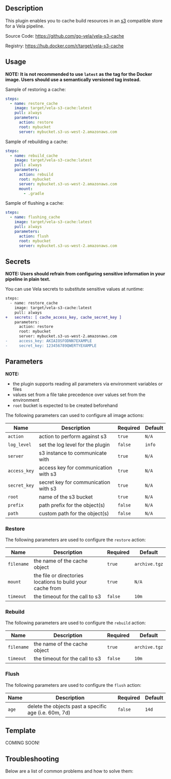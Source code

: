 ## Description

This plugin enables you to cache build resources in an [s3](https://aws.amazon.com/s3/) compatible store for a Vela pipeline.

Source Code: https://github.com/go-vela/vela-s3-cache

Registry: https://hub.docker.com/r/target/vela-s3-cache

## Usage

**NOTE: It is not recommended to use `latest` as the tag for the Docker image. Users should use a semantically versioned tag instead.**

Sample of restoring a cache:

```yaml
steps:
  - name: restore_cache
    image: target/vela-s3-cache:latest
    pull: always
    parameters:
      action: restore
      root: mybucket
      server: mybucket.s3-us-west-2.amazonaws.com
```

Sample of rebuilding a cache:

```yaml
steps:
  - name: rebuild_cache
    image: target/vela-s3-cache:latest
    pull: always
    parameters:
      action: rebuild
      root: mybucket
      server: mybucket.s3-us-west-2.amazonaws.com
      mount:
        - .gradle
```

Sample of flushing a cache:

```yaml
steps:
  - name: flushing_cache
    image: target/vela-s3-cache:latest
    pull: always
    parameters:
      action: flush
      root: mybucket
      server: mybucket.s3-us-west-2.amazonaws.com
```

## Secrets

**NOTE: Users should refrain from configuring sensitive information in your pipeline in plain text.**

You can use Vela secrets to substitute sensitive values at runtime:

```diff
steps:
  - name: restore_cache
    image: target/vela-s3-cache:latest
    pull: always
+   secrets: [ cache_access_key, cache_secret_key ]
    parameters:
      action: restore
      root: mybucket
      server: mybucket.s3-us-west-2.amazonaws.com
-     access_key: AKIAIOSFODNN7EXAMPLE
-     secret_key: 123456789QWERTYEXAMPLE
```

## Parameters

**NOTE:**

* the plugin supports reading all parameters via environment variables or files
* values set from a file take precedence over values set from the environment
* `root` bucket is expected to be created beforehand

The following parameters can used to configure all image actions:

| Name        | Description                          | Required | Default |
| ----------- | ------------------------------------ | -------- | ------- |
| `action`    | action to perform against s3         | `true`   | `N/A`   |
| `log_level` | set the log level for the plugin     | `false`  | `info`  |
| `server`    | s3 instance to communicate with      | `true`   | `N/A`   |
| `access_key`| access key for communication with s3 | `true`   | `N/A`   |
| `secret_key`| secret key for communication with s3 | `true`   | `N/A`   |
| `root`      | name of the s3 bucket                | `true`   | `N/A`   |
| `prefix`    | path prefix for the object(s)        | `false`  | `N/A`   |
| `path`      | custom path for the object(s)        | `false`  | `N/A`   |

### Restore

The following parameters are used to configure the `restore` action:

| Name       | Description                                                | Required | Default       |
| ---------- | ---------------------------------------------------------- | -------- | ------------- |
| `filename` | the name of the cache object                               | `true`   | `archive.tgz` |
| `mount`    | the file or directories locations to build your cache from | `true`   | `N/A`         |
| `timeout`  | the timeout for the call to s3                             | `false`  | `10m`         |

### Rebuild

The following parameters are used to configure the `rebuild` action:

| Name       | Description                    | Required | Default       |
| ---------- | ------------------------------ | -------- | ------------- |
| `filename` | the name of the cache object   | `true`   | `archive.tgz` |
| `timeout`  | the timeout for the call to s3 | `false`  | `10m`         |

### Flush

The following parameters are used to configure the `flush` action:

| Name  | Description                                             | Required | Default |
| ----- | ------------------------------------------------------- | -------- | ------- |
| `age` | delete the objects past a specific age (i.e. 60m, 7d)   | `false`  | `14d`   |

## Template

COMING SOON!

## Troubleshooting

Below are a list of common problems and how to solve them:
